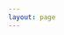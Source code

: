 ```yaml
---
layout: page
---
```

<script setup>
import MobileFilterPosts from '../.vitepress/theme/views/MobileFilterPosts.vue'
</script>
<MobileFilterPosts/>
